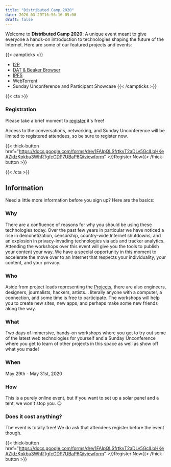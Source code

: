 ```yaml
---
title: "Distributed Camp 2020"
date: 2020-03-29T16:56:16-05:00
draft: false
---
```


Welcome to **Distributed Camp 2020**: A unique event meant to give everyone a hands-on introduction to technologies shaping the future of the Internet.
Here are some of our featured projects and events:

{{< campticks >}}
* [I2P](https://geti2p.net/)
* [DAT & Beaker Browser](https://beakerbrowser.com/)
* [IPFS](https://ipfs.io/)
* [WebTorrent](https://webtorrent.io/)
* Sunday Unconference and Participant Showcase
{{< /campticks >}}


{{< cta >}}
### Registration
Please take a brief moment to [register](https://docs.google.com/forms/d/e/1FAIpQLSfrtkvT2aDLv5GclLbHKeAZldzKpkbu3WhRTgfcGDP7UBaP6Q/viewform) it's free!

Access to the conversations, networking, and Sunday Unconference will be limited to registered attendees, so be sure to register now.

{{< thick-button href="https://docs.google.com/forms/d/e/1FAIpQLSfrtkvT2aDLv5GclLbHKeAZldzKpkbu3WhRTgfcGDP7UBaP6Q/viewform" >}}Register Now{{< /thick-button >}}

{{< /cta >}}

## Information
Need a little more information before you sign up? Here are the basics:

### Why
There are a confluence of reasons for why you should be using these technologies today. Over the past few years in particular we have noticed a rise in demonetization, censorship, country-wide Internet shutdowns, and an explosion in privacy-invading technologies via ads and tracker analytics.
Attending the workshops over this event will give you the tools to publish your content your way.
We have a special opportunity in this moment to accelerate the move over to an Internet that respects your individuality, your content, and your privacy.

### Who
Aside from project leads representing the [Projects](/projects), there are also engineers, designers, journalists, hackers, artists... literally anyone with a computer, a connection, and some time is free to participate. The workshops will help you to create new sites, new apps, and perhaps make some new friends along the way.

### What
Two days of immersive, hands-on workshops where you get to try out some of the latest web technologies for yourself and a Sunday Unconference where you get to learn of other projects in this space as well as show off what you made!

### When
May 29th - May 31st, 2020

### How
This is a purely online event, but if you want to set up a solar panel and a tent, we won't stop you. 😉

### Does it cost anything?
The event is totally free! We do ask that attendees register before the event though.

{{< thick-button href="https://docs.google.com/forms/d/e/1FAIpQLSfrtkvT2aDLv5GclLbHKeAZldzKpkbu3WhRTgfcGDP7UBaP6Q/viewform" >}}Register Now{{< /thick-button >}}
